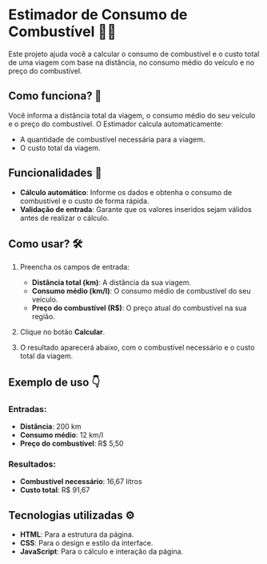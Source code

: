 # Estimador de Consumo de Combustível 🚗⛽

Este projeto ajuda você a calcular o consumo de combustível e o custo total de uma viagem com base na distância, no consumo médio do veículo e no preço do combustível.

## Como funciona? 🤔

Você informa a distância total da viagem, o consumo médio do seu veículo e o preço do combustível. O Estimador calcula automaticamente:

- A quantidade de combustível necessária para a viagem.
- O custo total da viagem.

## Funcionalidades 🚀

- **Cálculo automático**: Informe os dados e obtenha o consumo de combustível e o custo de forma rápida.
- **Validação de entrada**: Garante que os valores inseridos sejam válidos antes de realizar o cálculo.

## Como usar? 🛠️

1. Preencha os campos de entrada:
   - **Distância total (km)**: A distância da sua viagem.
   - **Consumo médio (km/l)**: O consumo médio de combustível do seu veículo.
   - **Preço do combustível (R$)**: O preço atual do combustível na sua região.

2. Clique no botão **Calcular**.

3. O resultado aparecerá abaixo, com o combustível necessário e o custo total da viagem.

## Exemplo de uso 👇

### Entradas:

- **Distância**: 200 km
- **Consumo médio**: 12 km/l
- **Preço do combustível**: R$ 5,50

### Resultados:

- **Combustível necessário**: 16,67 litros
- **Custo total**: R$ 91,67

## Tecnologias utilizadas ⚙️

- **HTML**: Para a estrutura da página.
- **CSS**: Para o design e estilo da interface.
- **JavaScript**: Para o cálculo e interação da página.





















